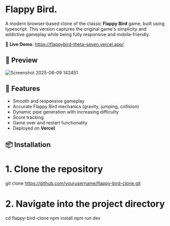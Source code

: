 # Flappy Bird.

A modern browser-based clone of the classic **Flappy Bird** game, built using typescript. This version captures the original game's simplicity and addictive gameplay while being fully responsive and mobile-friendly.

🔗 **Live Demo**: https://flappybird-theta-seven.vercel.app/

## 📸 Preview

![Screenshot 2025-06-09 142451](https://github.com/user-attachments/assets/9744556d-ca6c-4c16-96d9-0ed2d92fc190)



## 🚀 Features

- Smooth and responsive gameplay
- Accurate Flappy Bird mechanics (gravity, jumping, collision)
- Dynamic pipe generation with increasing difficulty
- Score tracking
- Game over and restart functionality
- Deployed on **Vercel**

## 📦 Installation

# 1. Clone the repository
git clone https://github.com/yourusername/flappy-bird-clone.git

# 2. Navigate into the project directory
cd flappy-bird-clone
npm install
npm run dev


